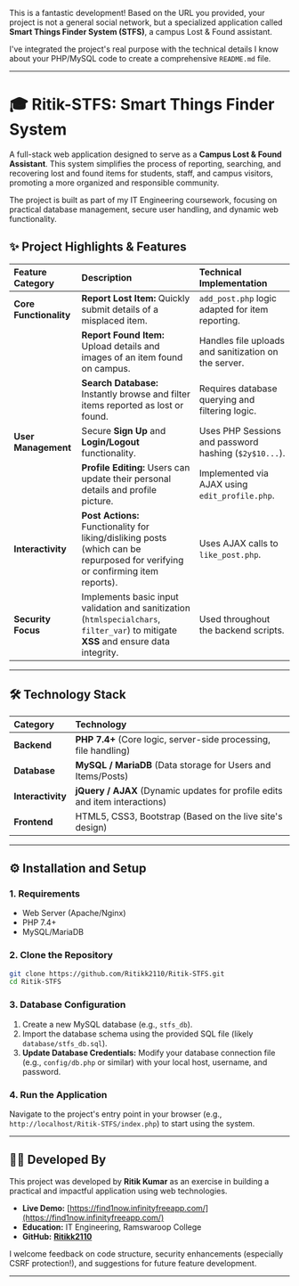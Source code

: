 This is a fantastic development\! Based on the URL you provided, your project is not a general social network, but a specialized application called **Smart Things Finder System (STFS)**, a campus Lost & Found assistant.

I've integrated the project's real purpose with the technical details I know about your PHP/MySQL code to create a comprehensive `README.md` file.

-----

# 🎓 Ritik-STFS: Smart Things Finder System 

A full-stack web application designed to serve as a **Campus Lost & Found Assistant**. This system simplifies the process of reporting, searching, and recovering lost and found items for students, staff, and campus visitors, promoting a more organized and responsible community.

The project is built as part of my IT Engineering coursework, focusing on practical database management, secure user handling, and dynamic web functionality.

## ✨ Project Highlights & Features

| Feature Category | Description | Technical Implementation |
| :--- | :--- | :--- |
| **Core Functionality** | **Report Lost Item:** Quickly submit details of a misplaced item. | `add_post.php` logic adapted for item reporting. |
| | **Report Found Item:** Upload details and images of an item found on campus. | Handles file uploads and sanitization on the server. |
| | **Search Database:** Instantly browse and filter items reported as lost or found. | Requires database querying and filtering logic. |
| **User Management** | Secure **Sign Up** and **Login/Logout** functionality. | Uses PHP Sessions and password hashing (`$2y$10...`). |
| | **Profile Editing:** Users can update their personal details and profile picture. | Implemented via AJAX using `edit_profile.php`. |
| **Interactivity** | **Post Actions:** Functionality for liking/disliking posts (which can be repurposed for verifying or confirming item reports). | Uses AJAX calls to `like_post.php`. |
| **Security Focus** | Implements basic input validation and sanitization (`htmlspecialchars`, `filter_var`) to mitigate **XSS** and ensure data integrity. | Used throughout the backend scripts. |

-----

## 🛠️ Technology Stack

| Category | Technology |
| :--- | :--- |
| **Backend** | **PHP 7.4+** (Core logic, server-side processing, file handling) |
| **Database** | **MySQL / MariaDB** (Data storage for Users and Items/Posts) |
| **Interactivity** | **jQuery / AJAX** (Dynamic updates for profile edits and item interactions) |
| **Frontend** | HTML5, CSS3, Bootstrap (Based on the live site's design) |

-----

## ⚙️ Installation and Setup

### 1\. Requirements

  * Web Server (Apache/Nginx)
  * PHP 7.4+
  * MySQL/MariaDB

### 2\. Clone the Repository

```bash
git clone https://github.com/Ritikk2110/Ritik-STFS.git
cd Ritik-STFS
```

### 3\. Database Configuration

1.  Create a new MySQL database (e.g., `stfs_db`).
2.  Import the database schema using the provided SQL file (likely `database/stfs_db.sql`).
3.  **Update Database Credentials:** Modify your database connection file (e.g., `config/db.php` or similar) with your local host, username, and password.

### 4\. Run the Application

Navigate to the project's entry point in your browser (e.g., `http://localhost/Ritik-STFS/index.php`) to start using the system.

-----

## 👨‍💻 Developed By

This project was developed by **Ritik Kumar** as an exercise in building a practical and impactful application using web technologies.

  * **Live Demo:** [https://find1now.infinityfreeapp.com/](https://find1now.infinityfreeapp.com/)
  * **Education:** IT Engineering, Ramswaroop College
  * **GitHub:** **[Ritikk2110](https://www.google.com/search?q=https://github.com/Ritikk2110)**

I welcome feedback on code structure, security enhancements (especially CSRF protection\!), and suggestions for future feature development.

-----

